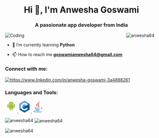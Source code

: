 <h1 align="center">Hi 👋, I'm Anwesha Goswami</h1>
<h3 align="center">A passionate app developer from India</h3>
<img algin="right" alt="Coding" width="400" src="https://cdn.dribbble.com/users/4055494/screenshots/15215756/media/d2b66c4ca0192aa26d103448b3d1518b.gif"

<p align="left"> <img src="https://komarev.com/ghpvc/?username=anwesha64&label=Profile%20views&color=0e75b6&style=flat" alt="anwesha64" /> </p>

- 🌱 I’m currently learning **Python**

- 📫 How to reach me **goswamianwesha64@gmail.com**

<h3 align="left">Connect with me:</h3>
<p align="left">
<a href="https://linkedin.com/in/https://www.linkedin.com/in/anwesha-goswami-3a4888261" target="blank"><img align="center" src="https://raw.githubusercontent.com/rahuldkjain/github-profile-readme-generator/master/src/images/icons/Social/linked-in-alt.svg" alt="https://www.linkedin.com/in/anwesha-goswami-3a4888261" height="30" width="40" /></a>
</p>

<h3 align="left">Languages and Tools:</h3>
<p align="left"> <a href="https://developer.android.com" target="_blank" rel="noreferrer"> <img src="https://raw.githubusercontent.com/devicons/devicon/master/icons/android/android-original-wordmark.svg" alt="android" width="40" height="40"/> </a> <a href="https://www.cprogramming.com/" target="_blank" rel="noreferrer"> <img src="https://raw.githubusercontent.com/devicons/devicon/master/icons/c/c-original.svg" alt="c" width="40" height="40"/> </a> <a href="https://www.java.com" target="_blank" rel="noreferrer"> <img src="https://raw.githubusercontent.com/devicons/devicon/master/icons/java/java-original.svg" alt="java" width="40" height="40"/> </a> </p>

<p><img align="left" src="https://github-readme-stats.vercel.app/api/top-langs?username=anwesha64&show_icons=true&locale=en&layout=compact" alt="anwesha64" /></p>

<p>&nbsp;<img align="center" src="https://github-readme-stats.vercel.app/api?username=anwesha64&show_icons=true&locale=en" alt="anwesha64" /></p>

<p><img align="center" src="https://github-readme-streak-stats.herokuapp.com/?user=anwesha64&" alt="anwesha64" /></p>
